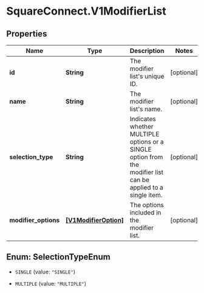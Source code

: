 # SquareConnect.V1ModifierList

## Properties
Name | Type | Description | Notes
------------ | ------------- | ------------- | -------------
**id** | **String** | The modifier list&#39;s unique ID. | [optional] 
**name** | **String** | The modifier list&#39;s name. | [optional] 
**selection_type** | **String** | Indicates whether MULTIPLE options or a SINGLE option from the modifier list can be applied to a single item. | [optional] 
**modifier_options** | [**[V1ModifierOption]**](V1ModifierOption.md) | The options included in the modifier list. | [optional] 


<a name="SelectionTypeEnum"></a>
## Enum: SelectionTypeEnum


* `SINGLE` (value: `"SINGLE"`)

* `MULTIPLE` (value: `"MULTIPLE"`)




